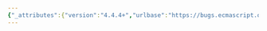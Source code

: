 ```yaml
---
{"_attributes":{"version":"4.4.4+","urlbase":"https://bugs.ecmascript.org/","maintainer":"dherman@mozilla.com"},"bug":{"bug_id":3687,"creation_ts":"2015-01-29 01:04:00 -0800","short_desc":"Should \"The Iterator Interface\" include `return` too?","delta_ts":"2015-02-12 12:17:40 -0800","product":"Draft for 6th Edition","component":"editorial issue","version":"Rev 31: January 15, 2015 Draft","rep_platform":"All","op_sys":"All","bug_status":"RESOLVED","resolution":"FIXED","priority":"Normal","bug_severity":"enhancement","everconfirmed":true,"reporter":{"uid":"d","name":"Domenic Denicola"},"assigned_to":{"uid":"allen","name":"Allen Wirfs-Brock"},"long_desc":[{"commentid":11747,"comment_count":0,"who":{"uid":"d","name":"Domenic Denicola"},"bug_when":"2015-01-29 01:04:49 -0800","thetext":"https://people.mozilla.org/~jorendorff/es6-draft.html#sec-iterator-interface lists `next()` as the only method of the iterable interface. However I think `return()` qualifies, in that all iterator-consuming constructs in the spec have the potential to trigger `return()`. Thoughts?"},{"commentid":12266,"comment_count":1,"who":{"uid":"allen","name":"Allen Wirfs-Brock"},"bug_when":"2015-02-09 16:55:39 -0800","thetext":"fixed in rev33 editor's draft"},{"commentid":12447,"comment_count":2,"who":{"uid":"allen","name":"Allen Wirfs-Brock"},"bug_when":"2015-02-12 12:17:40 -0800","thetext":"fixed in rev33"}]}}
---
```

